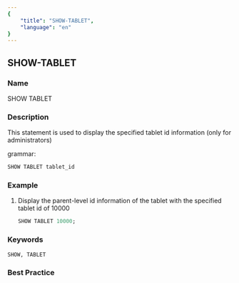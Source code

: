 ```yaml
---
{
    "title": "SHOW-TABLET",
    "language": "en"
}
---
```


## SHOW-TABLET

### Name

SHOW TABLET

### Description

This statement is used to display the specified tablet id information (only for administrators)

grammar:

```sql
SHOW TABLET tablet_id
```

### Example

1. Display the parent-level id information of the tablet with the specified tablet id of 10000

    ```sql
    SHOW TABLET 10000;
    ```

### Keywords

    SHOW, TABLET

### Best Practice

